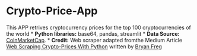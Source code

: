# Crypto-Price-App
This APP retrives cryptocurrency prices for the top 100 cryptocurrencies of the world
	* **Python libraries:** base64, pandas, streamlit
	* **Data Source:** [CoinMarketCap](https://www.CoinMarketCap.com). 
	* **Credit:** Web scraper adapted fromthe Medium Article [Web Scraping Crypto-Prices With Python](https://twitter.com/tdatascience/status/1278395559288672256?lang=en) written by [Bryan Freg](https://www.linkedin.com/in/bryanfeng)
